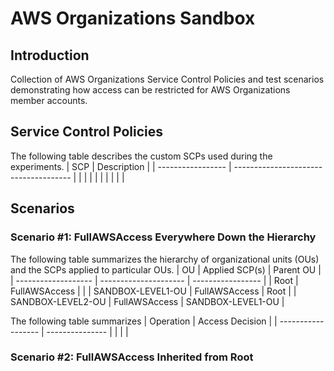 # AWS Organizations Sandbox

## Introduction
Collection of AWS Organizations Service Control Policies and test scenarios demonstrating how access can be restricted for AWS Organizations member accounts.

## Service Control Policies
The following table describes the custom SCPs used during the experiments.
| SCP               | Description                           |
| ----------------- | ------------------------------------- |
|                   | [](./)                                |
|                   | [](./)                                |
|                   | [](./)                                |

## Scenarios

### Scenario #1: FullAWSAccess Everywhere Down the Hierarchy
The following table summarizes the hierarchy of organizational units (OUs) and the SCPs applied to particular OUs.
| OU                  | Applied SCP(s)        | Parent OU         |
| ------------------- | --------------------- | ----------------- |
| Root                | FullAWSAccess         |                   |
| SANDBOX-LEVEL1-OU   | FullAWSAccess         | Root              |
| SANDBOX-LEVEL2-OU   | FullAWSAccess         | SANDBOX-LEVEL1-OU |

The following table summarizes 
| Operation          | Access Decision |
| ------------------ | --------------- |
|                    |                 |

### Scenario #2: FullAWSAccess Inherited from Root
